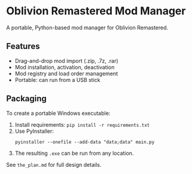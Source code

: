 # Oblivion Remastered Mod Manager

A portable, Python-based mod manager for Oblivion Remastered.

## Features
- Drag-and-drop mod import (.zip, .7z, .rar)
- Mod installation, activation, deactivation
- Mod registry and load order management
- Portable: can run from a USB stick

## Packaging
To create a portable Windows executable:
1. Install requirements: `pip install -r requirements.txt`
2. Use PyInstaller:
   ```
   pyinstaller --onefile --add-data "data;data" main.py
   ```
3. The resulting `.exe` can be run from any location.

See `the_plan.md` for full design details. 